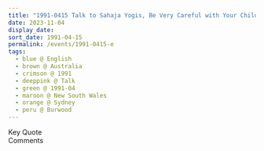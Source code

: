 ```yaml
---
title: "1991-0415 Talk to Sahaja Yogis, Be Very Careful with Your Children, On Arrival, Āśhram, 10 Clarence Street, Burwood, Sydney, New South Wales, Australia"
date: 2023-11-04
display_date: 
sort_date: 1991-04-15
permalink: /events/1991-0415-e
tags:
  - blue @ English
  - brown @ Australia
  - crimson @ 1991
  - deeppink @ Talk
  - green @ 1991-04
  - maroon @ New South Wales
  - orange @ Sydney
  - peru @ Burwood
---
```


<wave-list>
  <list-title color="green" width="75">Key Quote</list-title>
  <list-item color="BlanchedAlmond"  width="200"></list-item>
  <list-item color="Lavender"></list-item>
  <list-item color="BlanchedAlmond"></list-item>
</wave-list>

<br>

<wave-list>
  <list-title color="green" width="75">Comments</list-title>
  <list-item color="BlanchedAlmond"  width="200"></list-item>
  <list-item color="Lavender"></list-item>
  <list-item color="BlanchedAlmond"></list-item>
</wave-list>